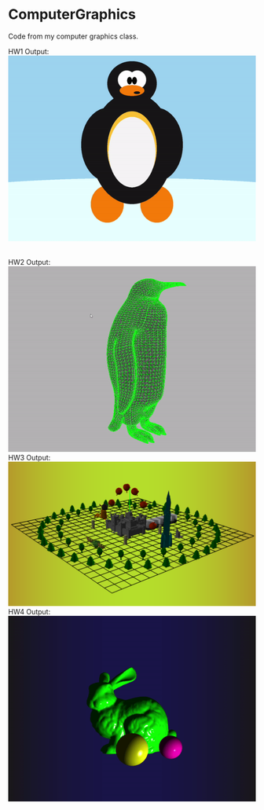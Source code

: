 # ComputerGraphics
Code from my computer graphics class.

HW1 Output:
<br>
<img src="penguin_a1.gif">

<br>
HW2 Output:
<br>
<img src="hw2.gif">

<br>
HW3 Output:
<br>
<img src="hw3.PNG">

<br>
HW4 Output:
<br>
<img src="hw4.gif">
